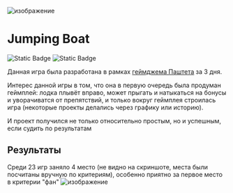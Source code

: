![изображение](https://github.com/user-attachments/assets/830e2e0e-72ee-41d0-b985-2aa50bcb7df8)

# Jumping Boat
![Static Badge](https://img.shields.io/badge/Stack-Unity_%2B_%D0%A1%23-green?color=34C924)
![Static Badge](https://img.shields.io/badge/August_2024-8A2BE2)

Данная игра была разработана в рамках [геймджема Паштета](https://itch.io/jam/pashtet-jam-5) за 3 дня.

Интерес данной игры в том, что она в первую очередь была продуман геймплей: лодка плывёт вправо, может прыгать и натыкаться на бонусы и уворачиватся от препятствий,
и только вокруг геймплея строилась игра (некоторые проекты делались через графику или историю).

И проект получился не только относительно простым, но и успешным, если судить по результатам

## Результаты
Среди 23 игр заняло 4 место (не видно на скриншоте, места были посчитаны вручную по критериям), особенно приятно за первое место в критерии "фан"
![изображение](https://github.com/user-attachments/assets/27ec7914-1308-4470-acd4-702d202323bf)
